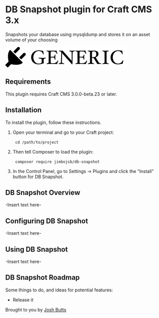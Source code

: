 # DB Snapshot plugin for Craft CMS 3.x

Snapshots your database using mysqldump and stores it on an asset volume of your choosing

![Screenshot](resources/img/plugin-logo.png)

## Requirements

This plugin requires Craft CMS 3.0.0-beta.23 or later.

## Installation

To install the plugin, follow these instructions.

1. Open your terminal and go to your Craft project:

        cd /path/to/project

2. Then tell Composer to load the plugin:

        composer require jimbojsb/db-snapshot

3. In the Control Panel, go to Settings → Plugins and click the “Install” button for DB Snapshot.

## DB Snapshot Overview

-Insert text here-

## Configuring DB Snapshot

-Insert text here-

## Using DB Snapshot

-Insert text here-

## DB Snapshot Roadmap

Some things to do, and ideas for potential features:

* Release it

Brought to you by [Josh Butts](https://github.com/jimbojsb)
